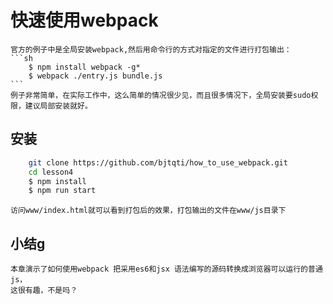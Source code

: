 
# 快速使用webpack
	
	官方的例子中是全局安装webpack,然后用命令行的方式对指定的文件进行打包输出：
	```sh
		$ npm install webpack -g* 
	 	$ webpack ./entry.js bundle.js
	```
	例子非常简单，在实际工作中，这么简单的情况很少见，而且很多情况下，全局安装要sudo权限，建议局部安装就好。

## 安装
	
```sh
	git clone https://github.com/bjtqti/how_to_use_webpack.git
	cd lesson4
	$ npm install
	$ npm run start
```
    访问www/index.html就可以看到打包后的效果，打包输出的文件在www/js目录下


## 小结g
	本章演示了如何使用webpack 把采用es6和jsx 语法编写的源码转换成浏览器可以运行的普通js，
	这很有趣，不是吗？